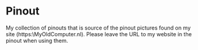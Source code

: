 # Pinout

My collection of pinouts that is source of the pinout pictures found on my site (https:\\MyOldComputer.nl).
Please leave the URL to my website in the pinout when using them.
